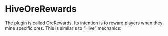 # HiveOreRewards
The plugin is called OreRewards. Its intention is to reward players when they mine specific ores. This is similar's to “Hive” mechanics:
